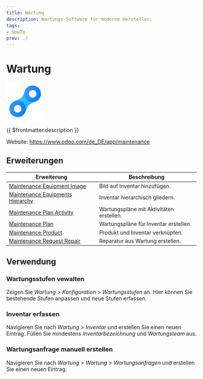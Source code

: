 ```yaml
---
title: Wartung
description: Wartungs-Software für moderne Hersteller.
tags:
- HowTo
prev: ./
---
```

# Wartung
![icons_odoo_maintenance](assets/icons_odoo_maintenance.png)

{{ $frontmatter.description }}

Website: <https://www.odoo.com/de_DE/app/maintenance>

## Erweiterungen

| Erweiterung                                                                 | Beschreibung                             |
| --------------------------------------------------------------------------- | ---------------------------------------- |
| [Maintenance Equipment Image](Maintenance%20Equipment%20Image.md)           | Bild auf Inventar hinzufügen.            |
| [Maintenance Equipments Hierarchy](Maintenance%20Equipments%20Hierarchy.md) | Inventar hierarchisch gliedern.          |
| [Maintenance Plan Activity](Maintenance%20Plan%20Activity.md)               | Wartungspläne mit Aktivitäten erstellen. |
| [Maintenance Plan](Maintenance%20Plan.md)                                   | Wartungspläne für Inventar erstellen.    |
| [Maintenance Product](Maintenance%20Product.md)                             | Produkt und Inventar verknüpfen.         |
| [Maintenance Request Repair](Maintenance%20Request%20Repair.md)             | Reparatur aus Wartung erstellen.         |

## Verwendung

### Wartungsstufen vewalten

Zeigen Sie *Wartung > Konfiguration > Wartungsstufen* an. Hier können Sie bestehende Stufen anpassen und neue Stufen erfassen.

### Inventar erfassen

Navigieren Sie nach *Wartung > Inventar* und erstellen Sie einen neuen Eintrag. Füllen Sie mindestens *Inventarbezeichnung* und *Wartungsteam* aus.

### Wartungsanfrage manuell erstellen

Navigieren Sie nach *Wartung > Wartung > Wartungsanfragen* und erstellen Sie einen neuen Eintrag. 